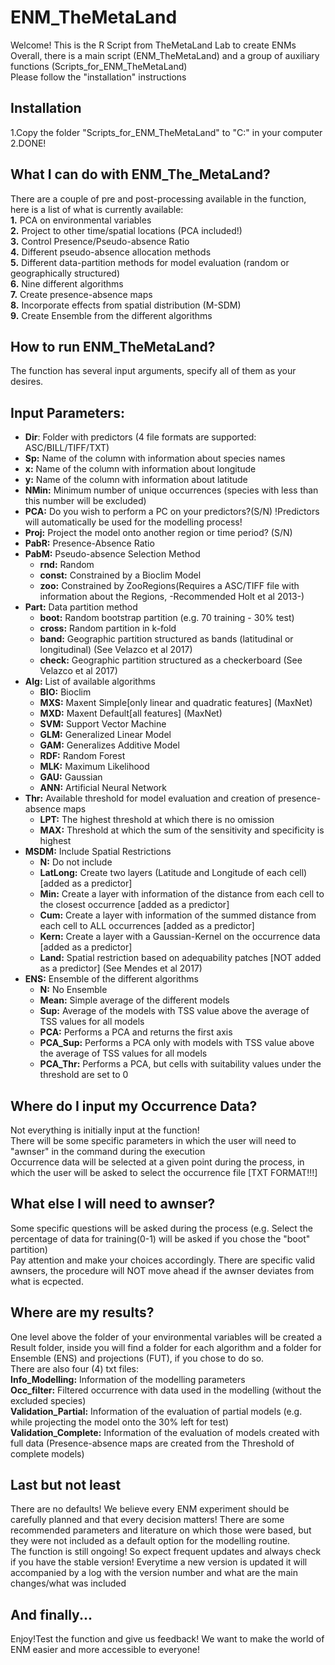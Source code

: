 # ENM_TheMetaLand

Welcome! This is the R Script from TheMetaLand Lab to create ENMs  
Overall, there is a main script (ENM_TheMetaLand) and a group of auxiliary functions (Scripts_for_ENM_TheMetaLand)  
Please follow the "installation" instructions

## Installation  
1.Copy the folder "Scripts_for_ENM_TheMetaLand" to "C:" in your computer  
2.DONE!

## What I can do with ENM_The_MetaLand?  
There are a couple of pre and post-processing available in the function, here is a list of what is currently available:  
**1.** PCA on environmental variables  
**2.** Project to other time/spatial locations (PCA included!)  
**3.** Control Presence/Pseudo-absence Ratio  
**4.** Different pseudo-absence allocation methods  
**5.** Different data-partition methods for model evaluation (random or geographically structured)  
**6.** Nine different algorithms  
**7.** Create presence-absence maps  
**8.** Incorporate effects from spatial distribution (M-SDM)  
**9.** Create Ensemble from the different algorithms  


## How to run ENM_TheMetaLand?  
The function has several input arguments, specify all of them as your desires.  

## Input Parameters:  
* **Dir**: Folder with predictors (4 file formats are supported: ASC/BILL/TIFF/TXT)  
* **Sp:** Name of the column with information about species names  
* **x:** Name of the column with information about longitude  
* **y:** Name of the column with information about latitude  
* **NMin:** Minimum number of unique occurrences (species with less than this number will be excluded)  
* **PCA:** Do you wish to perform a PC on your predictors?(S/N) !Predictors will automatically be used for the modelling process!  
* **Proj:** Project the model onto another region or time period? (S/N)  
* **PabR:** Presence-Absence Ratio  
* **PabM:** Pseudo-absence Selection Method  
  + **rnd:** Random  
  + **const:** Constrained by a Bioclim Model  
  + **zoo:** Constrained by ZooRegions(Requires a ASC/TIFF file with information about the Regions, -Recommended Holt et al 2013-)  
* **Part:** Data partition method  
  + **boot:** Random bootstrap partition (e.g. 70 training - 30% test)  
  + **cross:** Random partition in k-fold  
  + **band:** Geographic partition structured as bands (latitudinal or longitudinal) (See Velazco et al 2017)  
  + **check:** Geographic partition structured as a checkerboard (See Velazco et al 2017)  
* **Alg:** List of available algorithms  
  + **BIO:** Bioclim  
  + **MXS:** Maxent Simple[only linear and quadratic features] (MaxNet)  
  + **MXD:** Maxent Default[all features] (MaxNet)  
  + **SVM:** Support Vector Machine  
  + **GLM:** Generalized Linear Model  
  + **GAM:** Generalizes Additive Model  
  + **RDF:** Random Forest  
  + **MLK:** Maximum Likelihood  
  + **GAU:** Gaussian  
  + **ANN:** Artificial Neural Network  
* **Thr:** Available threshold for model evaluation and creation of presence-absence maps  
  + **LPT:** The highest threshold at which there is no omission  
  + **MAX:** Threshold at which the sum of the sensitivity and specificity is highest  
* **MSDM:** Include Spatial Restrictions  
  + **N:** Do not include  
  + **LatLong:** Create two layers (Latitude and Longitude of each cell) [added as a predictor]  
  + **Min:** Create a layer with information of the distance from each cell to the closest occurrence [added as a predictor]  
  + **Cum:** Create a layer with information of the summed distance from each cell to ALL occurrences [added as a predictor]  
  + **Kern:** Create a layer with a Gaussian-Kernel on the occurrence data [added as a predictor]  
  + **Land:** Spatial restriction based on adequability patches [NOT added as a predictor] (See Mendes et al 2017)  
* **ENS:** Ensemble of the different algorithms  
  + **N:** No Ensemble  
  + **Mean:** Simple average of the different models  
  + **Sup:** Average of the models with TSS value above the average of TSS values for all models  
  + **PCA:** Performs a PCA and returns the first axis  
  + **PCA_Sup:** Performs a PCA only with models with TSS value above the average of TSS values for all models  
  + **PCA_Thr:** Performs a PCA, but cells with suitability values under the threshold are set to 0  
      
## Where do I input my Occurrence Data?  
Not everything is initially input at the function!  
There will be some specific parameters in which the user will need to "awnser" in the command during the execution  
Occurrence data will be selected at a given point during the process, in which the user will be asked to select the occurrence file [TXT FORMAT!!!]  

## What else I will need to awnser?  
Some specific questions will be asked during the process (e.g. Select the percentage of data for training(0-1) will be asked if you chose the "boot" partition)  
Pay attention and make your choices accordingly. There are specific valid awnsers, the procedure will NOT move ahead if the awnser deviates from what is ecpected.  

## Where are my results?  
One level above the folder of your environmental variables will be created a Result folder, inside you will find a folder for each algorithm and a folder for Ensemble (ENS) and projections (FUT), if you chose to do so.  
There are also four (4) txt files:  
 **Info_Modelling:** Information of the modelling parameters  
 **Occ_filter:** Filtered occurrence with data used in the modelling (without the excluded species)  
 **Validation_Partial:** Information of the evaluation of partial models (e.g. while projecting the model onto the 30% left for test)  
 **Validation_Complete:** Information of the evaluation of models created with full data (Presence-absence maps are created from the Threshold of complete models)

## Last but not least  
There are no defaults! We believe every ENM experiment should be carefully planned and that every decision matters! There are some recommended parameters and literature on which those were based, but they were not included as a default option for the modelling routine.  
The function is still ongoing! So expect frequent updates and always check if you have the stable version!
Everytime a new version is updated it will accompanied by a log with the version number and what are the main changes/what was included

## And finally...  
Enjoy!Test the function and give us feedback! We want to make the world of ENM easier and more accessible to everyone!
